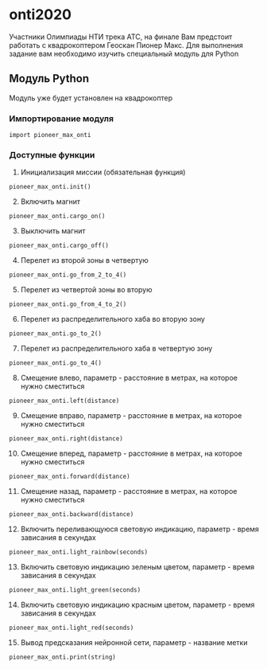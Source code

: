 # onti2020
Участники Олимпиады НТИ трека АТС, на финале Вам предстоит работать с квадрокоптером Геоскан Пионер Макс. Для выполнения задание вам необходимо изучить специальный модуль для Python

## Модуль Python
Модуль уже будет установлен на квадрокоптер
### Импортирование модуля
```
import pioneer_max_onti
```
### Доступные функции
1. Инициализация миссии (обязательная функция)
```
pioneer_max_onti.init()
```
2. Включить магнит
```
pioneer_max_onti.cargo_on()
```
3. Выключить магнит
```
pioneer_max_onti.cargo_off()
```
4. Перелет из второй зоны в четвертую
```
pioneer_max_onti.go_from_2_to_4()
``` 
5. Перелет из четвертой зоны во вторую
```
pioneer_max_onti.go_from_4_to_2()
```
6. Перелет из распределительного хаба во вторую зону
```
pioneer_max_onti.go_to_2()
```
7. Перелет из распределительного хаба в четвертую зону
```
pioneer_max_onti.go_to_4()
```
8. Смещение влево, параметр - расстояние в метрах, на которое нужно сместиться
```
pioneer_max_onti.left(distance)
```
9. Смещение вправо, параметр - расстояние в метрах, на которое нужно сместиться
```
pioneer_max_onti.right(distance)
```
10. Смещение вперед, параметр - расстояние в метрах, на которое нужно сместиться
```
pioneer_max_onti.forward(distance)
```
11. Смещение назад, параметр - расстояние в метрах, на которое нужно сместиться
```
pioneer_max_onti.backward(distance)
```
12. Включить переливающуюся световую индикацию, параметр - время зависания в секундах
```
pioneer_max_onti.light_rainbow(seconds)
```
13. Включить световую индикацию зеленым цветом, параметр - время зависания в секундах
```
pioneer_max_onti.light_green(seconds)
```
14. Включить световую индикацию красным цветом, параметр - время зависания в секундах
```
pioneer_max_onti.light_red(seconds)
```
15. Вывод предсказания нейронной сети, параметр - название метки
```
pioneer_max_onti.print(string)
```
